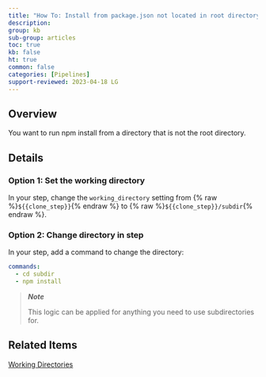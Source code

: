```yaml
---
title: "How To: Install from package.json not located in root directory"
description: 
group: kb
sub-group: articles
toc: true
kb: false
ht: true
common: false
categories: [Pipelines]
support-reviewed: 2023-04-18 LG
---
```


## Overview

You want to run npm install from a directory that is not the root directory.

## Details

### Option 1: Set the working directory

In your step, change the `working_directory` setting from {% raw %}`${{clone_step}}`{% endraw %} to {% raw %}`${{clone_step}}/subdir`{% endraw %}.

### Option 2: Change directory in step

In your step, add a command to change the directory:

```yaml
commands:   
  - cd subdir   
  - npm install
```

>**_Note_**
>
>This logic can be applied for anything you need to use subdirectories for.

## Related Items

[Working Directories]({{site.baseurl}}/docs/pipelines/what-is-the-codefresh-yaml/#working-directories)

